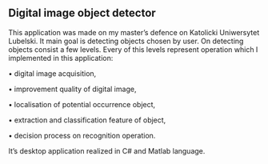 ## Digital image object detector

This application was made on my master’s defence on Katolicki Uniwersytet Lubelski. 
It main goal is detecting objects chosen by user. 
On detecting objects consist a few levels. Every of this levels represent operation which I implemented in this application:

•	digital image acquisition,

•	improvement quality of digital image,

•	localisation of potential occurrence object,

•	extraction and classification feature of object,

•	decision process on recognition operation.

It’s desktop application realized in C# and Matlab language.
